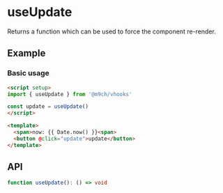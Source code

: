 # useUpdate

Returns a function which can be used to force the component re-render.

## Example

### Basic usage

```html
<script setup>
import { useUpdate } from '@m9ch/vhooks'

const update = useUpdate()
</script>

<template>
  <span>now: {{ Date.now() }}<span>
  <button @click="update">update</button>
</template>
```

## API

```ts
function useUpdate(): () => void
```
